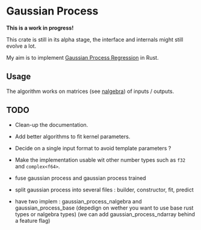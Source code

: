 # Gaussian Process

**This is a work in progress!**

This crate is still in its alpha stage, the interface and internals might still evolve a lot.

My aim is to implement [Gaussian Process Regression](https://en.wikipedia.org/wiki/Gaussian_process) in Rust.

## Usage

The algorithm works on matrices (see [nalgebra](https://www.nalgebra.org/quick_reference/)) of inputs / outputs.

## TODO

- Clean-up the documentation.
- Add better algorithms to fit kernel parameters.
- Decide on a single input format to avoid template parameters ?
- Make the implementation usable wit other number types such as `f32` and `complex<f64>`.
- fuse gaussian process and gaussian process trained

- split gaussian process into several files : builder, constructor, fit, predict
- have two implem : gaussian_process_nalgebra and gaussian_process_base
(depedign on wether you want to use base rust types or nalgebra types)
(we can add gaussian_process_ndarray behind a feature flag)
